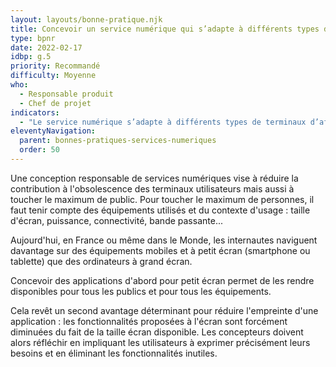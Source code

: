 ```yaml
---
layout: layouts/bonne-pratique.njk
title: Concevoir un service numérique qui s’adapte à différents types de terminaux d’affichage
type: bpnr
date: 2022-02-17
idbp: g.5
priority: Recommandé
difficulty: Moyenne
who:
  - Responsable produit
  - Chef de projet
indicators:
  - "Le service numérique s’adapte à différents types de terminaux d’affichage : oui / non"
eleventyNavigation:
  parent: bonnes-pratiques-services-numeriques
  order: 50
---
```


Une conception responsable de services numériques vise à réduire la contribution à l'obsolescence des terminaux utilisateurs mais aussi à toucher le maximum de public. Pour toucher le maximum de personnes, il faut tenir compte des équipements utilisés et du contexte d'usage : taille d'écran, puissance, connectivité, bande passante...

Aujourd'hui, en France ou même dans le Monde, les internautes naviguent davantage sur des équipements mobiles et à petit écran (smartphone ou tablette) que des ordinateurs à grand écran.

Concevoir des applications d'abord pour petit écran permet de les rendre disponibles pour tous les publics et pour tous les équipements.

Cela revêt un second avantage déterminant pour réduire l'empreinte d'une application : les fonctionnalités proposées à l'écran sont forcément diminuées du fait de la taille écran disponible. Les concepteurs doivent alors réfléchir en impliquant les utilisateurs à exprimer précisément  leurs besoins et en éliminant les fonctionnalités inutiles.
